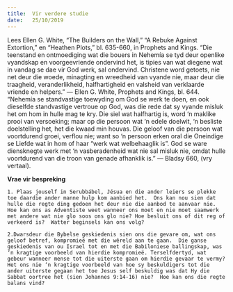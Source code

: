 ```yaml
---
title:  Vir verdere studie
date:   25/10/2019
---
```


Lees Ellen G. White, “The Builders on the Wall,” “A Rebuke Against Extortion,” en “Heathen Plots,” bl. 635-660, in Prophets and Kings. “Die teenstand en ontmoediging wat die bouers in Nehemía se tyd deur openlike vyandskap en voorgeevriende ondervind het, is tipies van wat diegene wat in vandag se dae vir God werk, sal ondervind.  Christene word getoets, nie net deur die woede, minagting en wreedheid van vyande nie, maar deur die traagheid, veranderlikheid, halfhartigheid en valsheid van verklaarde vriende en helpers.” — Ellen G. White, Prophets and Kings, bl. 644. “Nehemía se standvastige toewyding om God se werk te doen, en ook dieselfde standvastige vertroue op God, was die rede dat sy vyande misluk het om hom in hulle mag te kry.  Die siel wat halfhartig is, word ‘n maklike prooi van versoeking;  maar op die persoon wat ‘n edele doelwit, ‘n besliste doelstelling het, het die kwaad min houvas. Die geloof van die persoon wat voortdurend groei, verflou nie;  want so ‘n persoon erken oral die Oneindige se Liefde wat in hom of haar “werk wat welbehaaglik is”.  God se ware diensknegte werk met ‘n vasberadenheid wat nie sal misluk nie, omdat hulle voortdurend van die troon van genade afhanklik is.” — Bladsy 660, (vry vertaal). 

**Vrae vir bespreking** 

`1. Plaas jouself in Serubbábel, Jésua en die ander leiers se plekke toe daardie ander manne hulp kom aanbied het.  Ons kan nou sien dat hulle die regte ding gedoen het deur nie die aanbod te aanvaar nie.  Hoe kan ons as Adventiste weet wanneer ons moet en nie moet saamwerk met andere wat nie glo soos ons glo nie? Hoe besluit ons of dit reg of verkeerd is?  Watter beginsels kan ons volg?` 

`2.Dwarsdeur die Bybelse geskiedenis sien ons die gevare om, wat ons geloof betref, kompromieë met die wêreld aan te gaan.  Die ganse geskiedenis van ou Israel tot en met die Babiloniese ballingskap, was ‘n kragtige voorbeeld van hierdie kompromieë. Terselfdertyd, wat gebeur wanneer mense tot die uiterste gaan om hierdie gevaar te vermy?  Het ons nie ‘n kragtige voorbeeld van hoe sy beskuldigers tot die ander uiterste gegaan het toe Jesus self beskuldig was dat Hy die Sabbat oortree het (sien Johannes 9:14-16) nie?  Hoe kan ons die regte balans vind?`